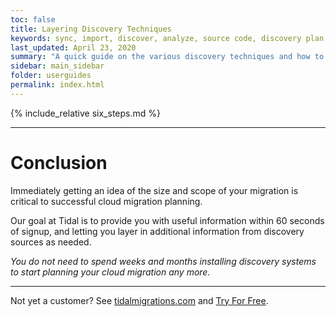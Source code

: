 ```yaml
---
toc: false
title: Layering Discovery Techniques
keywords: sync, import, discover, analyze, source code, discovery plan
last_updated: April 23, 2020
summary: "A quick guide on the various discovery techniques and how to layer them together to quickly and accurately discover your environment"
sidebar: main_sidebar
folder: userguides
permalink: index.html
---
```


{% include_relative six_steps.md %}

---

# Conclusion

Immediately getting an idea of the size and scope of your migration is critical
to successful cloud migration planning.

Our goal at Tidal is to provide you with useful information within
60 seconds of signup, and letting you layer in additional information from
discovery sources as needed.

_You do not need to spend weeks and months installing discovery systems to
start planning your cloud migration any more._

---

Not yet a customer?  See [tidalmigrations.com](https://tidalmigrations.com) and
[Try For Free](https://get.tidalmg.com).
